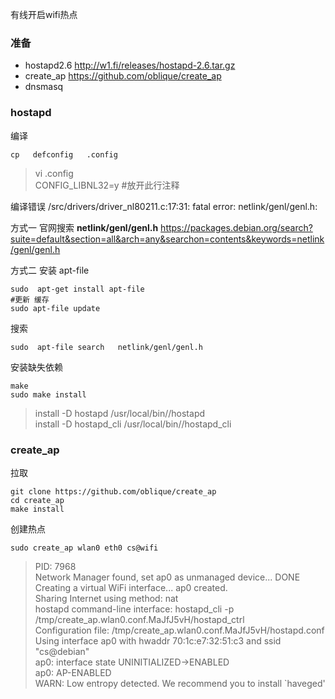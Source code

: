 ﻿有线开启wifi热点

### 准备
* hostapd2.6 http://w1.fi/releases/hostapd-2.6.tar.gz
* create_ap  https://github.com/oblique/create_ap
*  dnsmasq


### hostapd

编译
```
cp   defconfig   .config
```
>vi  .config  
CONFIG_LIBNL32=y  #放开此行注释



编译错误
/src/drivers/driver_nl80211.c:17:31: fatal error: netlink/genl/genl.h:

方式一 
官网搜索 **netlink/genl/genl.h**
https://packages.debian.org/search?suite=default&section=all&arch=any&searchon=contents&keywords=netlink/genl/genl.h

方式二
安装 apt-file
```
sudo  apt-get install apt-file
#更新 缓存
sudo apt-file update
```
搜索
```
sudo  apt-file search   netlink/genl/genl.h
```
安装缺失依赖

```
make 
sudo make install
```
>install -D hostapd /usr/local/bin//hostapd <br/>
install -D hostapd_cli /usr/local/bin//hostapd_cli

### create_ap
拉取
```
git clone https://github.com/oblique/create_ap
cd create_ap
make install
```
创建热点
```
sudo create_ap wlan0 eth0 cs@wifi
```
>PID: 7968  <br/>
Network Manager found, set ap0 as unmanaged device... DONE  <br/>
Creating a virtual WiFi interface... ap0 created.  <br/>
Sharing Internet using method: nat   <br/>
hostapd command-line interface: hostapd_cli -p /tmp/create_ap.wlan0.conf.MaJfJ5vH/hostapd_ctrl   <br/>
Configuration file: /tmp/create_ap.wlan0.conf.MaJfJ5vH/hostapd.conf  <br/>
Using interface ap0 with hwaddr 70:1c:e7:32:51:c3 and ssid "cs@debian"  <br/>
ap0: interface state UNINITIALIZED->ENABLED <br/>
ap0: AP-ENABLED   <br/>
WARN: Low entropy detected. We recommend you to install `haveged'

